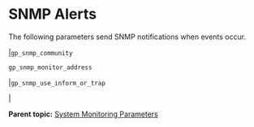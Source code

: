 # SNMP Alerts 

The following parameters send SNMP notifications when events occur.

|`gp_snmp_community`

 `gp_snmp_monitor_address`

|`gp_snmp_use_inform_or_trap`

|

**Parent topic:** [System Monitoring Parameters](../topics/g-system-monitoring-parameters.html)

